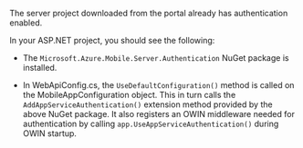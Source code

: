 The server project downloaded from the portal already has authentication enabled.

In your ASP.NET project, you should see the following:

* The `Microsoft.Azure.Mobile.Server.Authentication` NuGet package is installed.

* In WebApiConfig.cs, the `UseDefaultConfiguration()` method is called on the MobileAppConfiguration object. This in turn calls the `AddAppServiceAuthentication()` extension method provided by the above NuGet package. It also registers an OWIN middleware needed for authentication by calling `app.UseAppServiceAuthentication()` during OWIN startup.